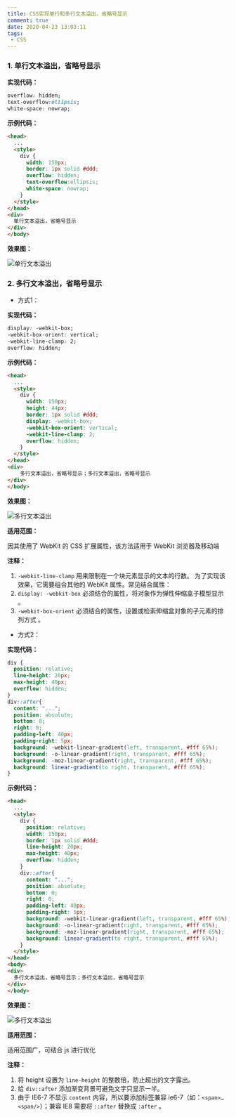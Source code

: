 ```yaml
---
title: CSS实现单行和多行文本溢出，省略号显示
comment: true
date: 2020-04-23 13:03:11
tags:
 - CSS
---
```

### 1. 单行文本溢出，省略号显示

**实现代码：**

```css
overflow: hidden;
text-overflow:ellipsis;
white-space: nowrap;
```

<!-- more -->

**示例代码：**

```html
<head>
  ...
  <style>
    div {
      width: 150px;
      border: 1px solid #ddd;
      overflow: hidden;
      text-overflow:ellipsis;
      white-space: nowrap;
    }
  </style>
</head>
<div>
  单行文本溢出，省略号显示
</div>
</body>
```

**效果图：**

![单行文本溢出](https://img-blog.csdnimg.cn/20200410171817714.png)

### 2. 多行文本溢出，省略号显示

- 方式1：

**实现代码：**

```css
display: -webkit-box;
-webkit-box-orient: vertical;
-webkit-line-clamp: 2;
overflow: hidden;
```

**示例代码：**

```html
<head>
  ...
  <style>
    div {
      width: 150px;
      height: 44px;
      border: 1px solid #ddd;
      display: -webkit-box;
      -webkit-box-orient: vertical;
      -webkit-line-clamp: 2;
      overflow: hidden;
    }
  </style>
</head>
<div>
    多行文本溢出，省略号显示；多行文本溢出，省略号显示
</div>
</body>
```

**效果图：**

![多行文本溢出](https://img-blog.csdnimg.cn/20200410172408997.png)

**适用范围：**

因其使用了 WebKit 的 CSS 扩展属性，该方法适用于 WebKit 浏览器及移动端

**注释：**

 1. `-webkit-line-clamp` 用来限制在一个块元素显示的文本的行数。 为了实现该效果，它需要组合其他的 WebKit 属性。常见结合属性：
 2. `display: -webkit-box` 必须结合的属性，将对象作为弹性伸缩盒子模型显示 。
 3. `-webkit-box-orient` 必须结合的属性，设置或检索伸缩盒对象的子元素的排列方式 。

- 方式2：

**实现代码：**

```css
div {
  position: relative;
  line-height: 20px;
  max-height: 40px;
  overflow: hidden;
}
div::after{
  content: "...";
  position: absolute;
  bottom: 0;
  right: 0;
  padding-left: 40px;
  padding-right: 5px;
  background: -webkit-linear-gradient(left, transparent, #fff 65%);
  background: -o-linear-gradient(right, transparent, #fff 65%);
  background: -moz-linear-gradient(right, transparent, #fff 65%);
  background: linear-gradient(to right, transparent, #fff 65%);
}
```

**示例代码：**

```html
<head>
  ...
  <style>
    div {
      position: relative;
      width: 150px;
      border: 1px solid #ddd;
      line-height: 20px;
      max-height: 40px;
      overflow: hidden;
    }
    div::after{
      content: "...";
      position: absolute;
      bottom: 0;
      right: 0;
      padding-left: 40px;
      padding-right: 5px;
      background: -webkit-linear-gradient(left, transparent, #fff 65%);
      background: -o-linear-gradient(right, transparent, #fff 65%);
      background: -moz-linear-gradient(right, transparent, #fff 65%);
      background: linear-gradient(to right, transparent, #fff 65%);
    }
  </style>
</head>
<body>
<div>
  多行文本溢出，省略号显示；多行文本溢出，省略号显示
</div>
</body>
```

**效果图：**

![多行文本溢出](https://img-blog.csdnimg.cn/20200410174055864.png)

**适用范围：**

适用范围广，可结合 js 进行优化

**注释：**

 1. 将 height 设置为 `line-height` 的整数倍，防止超出的文字露出。
 2. 给 `div::after` 添加渐变背景可避免文字只显示一半。
 3. 由于 IE6-7 不显示 `content` 内容，所以要添加标签兼容 ie6-7（如：`<span>…<span/>`）；兼容 IE8 需要将 `::after` 替换成 `:after` 。
